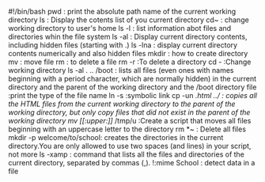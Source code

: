 #!/bin/bash
pwd : print the absolute path name of the current working directory
ls : Display the cotents list of you current directory
cd~ : change working directory to user's home
ls -l : list information abot files and directories whin the file system
ls -al : Display current directory contents, including hidden files (starting with .)
ls -lna : display current directory contents numerically and also hidden files
mkdir : how to create directory
mv : move file
rm : to delete a file
rm -r :To delete a directory
cd - :Change working directory
ls -al . .. /boot : lists all files (even ones with names beginning with a period character, which are normally hidden) in the current directory and the parent of the working directory and the /boot directory 
file :print the type of the file name
ln -s :symbolic link
cp -un *.html ../ : copies all the HTML files from the current working directory to the parent of the working directory, but only copy files that did not exist in the parent of the working directory
mv [[:upper:]]* /tmp/u :Create a script that moves all files beginning with an uppercase letter to the directory
rm *~ : Delete all files
mkdir -p welcome/to/school: creates the directories  in the current directory.You are only allowed to use two spaces (and lines) in your script, not more
ls -xamp : command that lists all the files and directories of the current directory, separated by commas (,).
!:mime School : detect data in a file  
